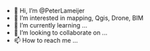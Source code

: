 - 👋 Hi, I’m @PeterLameijer
- 👀 I’m interested in mapping, Qgis, Drone, BIM
- 🌱 I’m currently learning ...
- 💞️ I’m looking to collaborate on ...
- 📫 How to reach me ...

<!---
PeterLameijer/PeterLameijer is a ✨ special ✨ repository because its `README.md` (this file) appears on your GitHub profile.
You can click the Preview link to take a look at your changes.
--->
